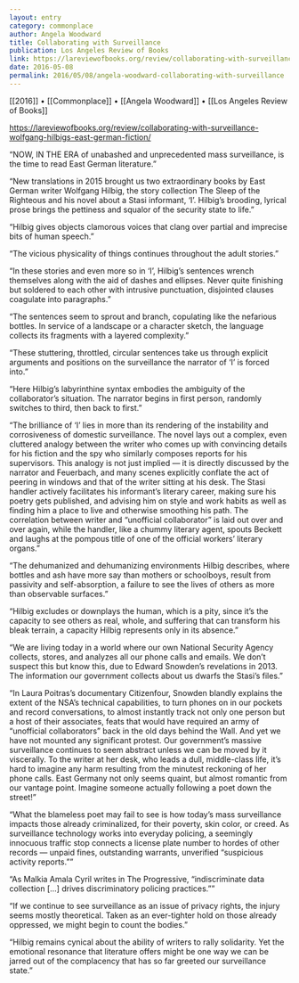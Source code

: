 ```yaml
---
layout: entry
category: commonplace
author: Angela Woodward
title: Collaborating with Surveillance
publication: Los Angeles Review of Books
link: https://lareviewofbooks.org/review/collaborating-with-surveillance-wolfgang-hilbigs-east-german-fiction/
date: 2016-05-08
permalink: 2016/05/08/angela-woodward-collaborating-with-surveillance
---
```


[[2016]] • [[Commonplace]] • [[Angela Woodward]] • [[Los Angeles Review of Books]]

https://lareviewofbooks.org/review/collaborating-with-surveillance-wolfgang-hilbigs-east-german-fiction/

“NOW, IN THE ERA of unabashed and unprecedented mass surveillance, is the time to read East German literature.”

“New translations in 2015 brought us two extraordinary books by East German writer Wolfgang Hilbig, the story collection The Sleep of the Righteous and his novel about a Stasi informant, ‘I’. Hilbig’s brooding, lyrical prose brings the pettiness and squalor of the security state to life.”

“Hilbig gives objects clamorous voices that clang over partial and imprecise bits of human speech.”

“The vicious physicality of things continues throughout the adult stories.”

“In these stories and even more so in ‘I’, Hilbig’s sentences wrench themselves along with the aid of dashes and ellipses. Never quite finishing but soldered to each other with intrusive punctuation, disjointed clauses coagulate into paragraphs.”

“The sentences seem to sprout and branch, copulating like the nefarious bottles. In service of a landscape or a character sketch, the language collects its fragments with a layered complexity.”

“These stuttering, throttled, circular sentences take us through explicit arguments and positions on the surveillance the narrator of ‘I’ is forced into.”

“Here Hilbig’s labyrinthine syntax embodies the ambiguity of the collaborator’s situation. The narrator begins in first person, randomly switches to third, then back to first.”

“The brilliance of ‘I’ lies in more than its rendering of the instability and corrosiveness of domestic surveillance. The novel lays out a complex, even cluttered analogy between the writer who comes up with convincing details for his fiction and the spy who similarly composes reports for his supervisors. This analogy is not just implied — it is directly discussed by the narrator and Feuerbach, and many scenes explicitly conflate the act of peering in windows and that of the writer sitting at his desk. The Stasi handler actively facilitates his informant’s literary career, making sure his poetry gets published, and advising him on style and work habits as well as finding him a place to live and otherwise smoothing his path. The correlation between writer and “unofficial collaborator” is laid out over and over again, while the handler, like a chummy literary agent, spouts Beckett and laughs at the pompous title of one of the official workers’ literary organs.”

“The dehumanized and dehumanizing environments Hilbig describes, where bottles and ash have more say than mothers or schoolboys, result from passivity and self-absorption, a failure to see the lives of others as more than observable surfaces.”

“Hilbig excludes or downplays the human, which is a pity, since it’s the capacity to see others as real, whole, and suffering that can transform his bleak terrain, a capacity Hilbig represents only in its absence.”

“We are living today in a world where our own National Security Agency collects, stores, and analyzes all our phone calls and emails. We don’t suspect this but know this, due to Edward Snowden’s revelations in 2013. The information our government collects about us dwarfs the Stasi’s files.”

“In Laura Poitras’s documentary Citizenfour, Snowden blandly explains the extent of the NSA’s technical capabilities, to turn phones on in our pockets and record conversations, to almost instantly track not only one person but a host of their associates, feats that would have required an army of “unofficial collaborators” back in the old days behind the Wall. And yet we have not mounted any significant protest. Our government’s massive surveillance continues to seem abstract unless we can be moved by it viscerally. To the writer at her desk, who leads a dull, middle-class life, it’s hard to imagine any harm resulting from the minutest reckoning of her phone calls. East Germany not only seems quaint, but almost romantic from our vantage point. Imagine someone actually following a poet down the street!”

“What the blameless poet may fail to see is how today’s mass surveillance impacts those already criminalized, for their poverty, skin color, or creed. As surveillance technology works into everyday policing, a seemingly innocuous traffic stop connects a license plate number to hordes of other records — unpaid fines, outstanding warrants, unverified “suspicious activity reports.””

“As Malkia Amala Cyril writes in The Progressive, “indiscriminate data collection […] drives discriminatory policing practices.””

“If we continue to see surveillance as an issue of privacy rights, the injury seems mostly theoretical. Taken as an ever-tighter hold on those already oppressed, we might begin to count the bodies.”

“Hilbig remains cynical about the ability of writers to rally solidarity. Yet the emotional resonance that literature offers might be one way we can be jarred out of the complacency that has so far greeted our surveillance state.”
